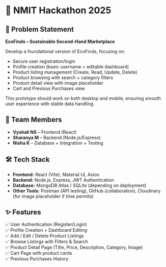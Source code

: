 # 🚀 NMIT Hackathon 2025  

## 📌 Problem Statement
**EcoFinds – Sustainable Second-Hand Marketplace**  

Develop a foundational version of EcoFinds, focusing on:  
- Secure user registration/login  
- Profile creation (basic username + editable dashboard)  
- Product listing management (Create, Read, Update, Delete)  
- Product browsing with search + category filters  
- Product detail view with image placeholder  
- Cart and Previous Purchases view  

This prototype should work on both desktop and mobile, ensuring smooth user experience with stable data handling.

## 👥 Team Members
- **Vyshali NS** – Frontend (React)  
- **Sharanya M** – Backend (Node.js/Express)  
- **Nisha K** – Database + Integration + Testing  

## 🛠️ Tech Stack
- **Frontend:** React (Vite), Material UI, Axios  
- **Backend:** Node.js, Express, JWT Authentication  
- **Database:** MongoDB Atlas / SQLite (depending on deployment)  
- **Other Tools:** Postman (API testing), GitHub (collaboration), Cloudinary (for image placeholder if time permits)  

## ✨ Features
 ✅ User Authentication (Register/Login)  
 ✅ Profile Creation + Dashboard Editing  
 ✅ Add / Edit / Delete Product Listings  
 ✅ Browse Listings with Filters & Search  
 ✅ Product Detail Page (Title, Price, Description, Category, Image)  
 ✅ Cart Page with product cards  
 ✅ Previous Purchases History  
